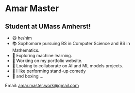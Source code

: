 # **Amar Master**
## Student at UMass Amherst!

 - 😄 he/him 
 - 📚 Sophomore pursuing BS in Computer Science and BS in Mathematics.
 - 🌱 Exploring machine learning.
 - 🔭 Working on my portfolio website.
 - 👯 Looking to collaborate on AI and ML models projects.
 - 🎤 I like performing stand-up comedy
 - 🥊 and boxing ...

Email: amar.master.work@gmail.com 
